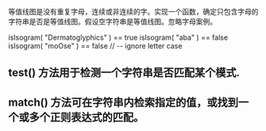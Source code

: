 等值线图是没有重复字母，连续或非连续的字。实现一个函数，确定只包含字母的字符串是否是等值线图。假设空字符串是等值线图。忽略字母案例。

isIsogram( "Dermatoglyphics" ) == true
isIsogram( "aba" ) == false
isIsogram( "moOse" ) == false // -- ignore letter case
## test() 方法用于检测一个字符串是否匹配某个模式.

## match() 方法可在字符串内检索指定的值，或找到一个或多个正则表达式的匹配。